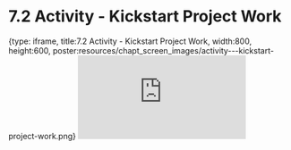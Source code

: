 # 7.2 Activity - Kickstart Project Work
 
{type: iframe, title:7.2 Activity - Kickstart Project Work, width:800, height:600, poster:resources/chapt_screen_images/activity---kickstart-project-work.png}
![](https://vgaysin1.github.io/CURE-MicrobialMysteries-test/activity---kickstart-project-work.html)
 

 
